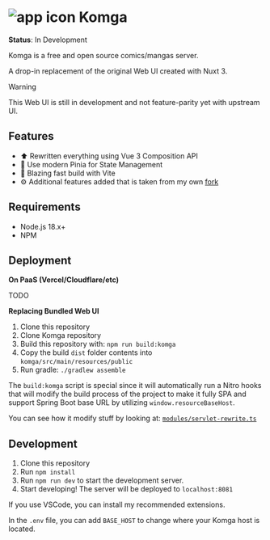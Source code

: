 # ![app icon](https://raw.githubusercontent.com/gotson/komga/master/.github/readme-images/app-icon.png) Komga

**Status**: In Development

Komga is a free and open source comics/mangas server.

A drop-in replacement of the original Web UI created with Nuxt 3.

> [!WARNING]
> This Web UI is still in development and not feature-parity yet with upstream UI.

## Features

- ⬆️ Rewritten everything using Vue 3 Composition API
- 🍍 Use modern Pinia for State Management
- 🚀 Blazing fast build with Vite
- ⚙️ Additional features added that is taken from my own [fork](https://github.com/noaione/komga/tree/naoX/komga-webui)

## Requirements

- Node.js 18.x+
- NPM

## Deployment

**On PaaS (Vercel/Cloudflare/etc)**

TODO

**Replacing Bundled Web UI**

1. Clone this repository
2. Clone Komga repository
3. Build this repository with: `npm run build:komga`
4. Copy the build `dist` folder contents into `komga/src/main/resources/public`
5. Run gradle: `./gradlew assemble`

The `build:komga` script is special since it will automatically run a Nitro hooks that will modify the build
process of the project to make it fully SPA and support Spring Boot base URL by utilizing `window.resourceBaseHost`.

You can see how it modify stuff by looking at: [`modules/servlet-rewrite.ts`](https://github.com/noaione/komga-nuxt/blob/master/modules/servlet-rewrite.ts)

## Development

1. Clone this repository
2. Run `npm install`
3. Run `npm run dev` to start the development server.
4. Start developing! The server will be deployed to `localhost:8081`

If you use VSCode, you can install my recommended extensions.

In the `.env` file, you can add `BASE_HOST` to change where your Komga host is located.
